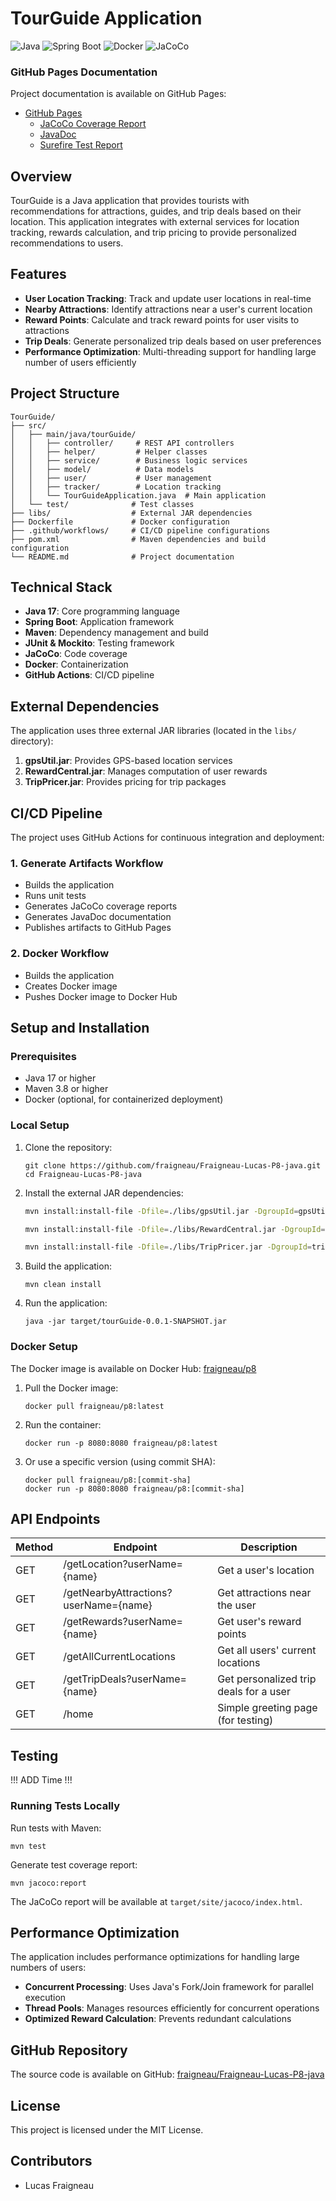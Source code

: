 # TourGuide Application

![Java](https://img.shields.io/badge/Java-17-orange)
![Spring Boot](https://img.shields.io/badge/Spring%20Boot-3.1.15-green)
![Docker](https://img.shields.io/badge/Docker-ready-blue)
![JaCoCo](https://img.shields.io/badge/Test%20Coverage-JaCoCo-red)

### GitHub Pages Documentation

Project documentation is available on GitHub Pages:
- [GitHub Pages](https://fraigneau.github.io/Fraigneau-Lucas-P8-java/)
  - [JaCoCo Coverage Report](https://fraigneau.github.io/Fraigneau-Lucas-P8-java/site/jacoco/)
  - [JavaDoc](https://fraigneau.github.io/Fraigneau-Lucas-P8-java/site/apidocs/)
  - [Surefire Test Report](https://fraigneau.github.io/Fraigneau-Lucas-P8-java/reports/surefire.html)

## Overview

TourGuide is a Java application that provides tourists with recommendations for attractions, guides, and trip deals based on their location. This application integrates with external services for location tracking, rewards calculation, and trip pricing to provide personalized recommendations to users.

## Features

- **User Location Tracking**: Track and update user locations in real-time
- **Nearby Attractions**: Identify attractions near a user's current location
- **Reward Points**: Calculate and track reward points for user visits to attractions
- **Trip Deals**: Generate personalized trip deals based on user preferences
- **Performance Optimization**: Multi-threading support for handling large number of users efficiently

## Project Structure

```
TourGuide/
├── src/
│   ├── main/java/tourGuide/
│   │   ├── controller/     # REST API controllers
│   │   ├── helper/         # Helper classes
│   │   ├── service/        # Business logic services
│   │   ├── model/          # Data models
│   │   ├── user/           # User management 
│   │   ├── tracker/        # Location tracking
│   │   └── TourGuideApplication.java  # Main application
│   └── test/              # Test classes
├── libs/                  # External JAR dependencies
├── Dockerfile             # Docker configuration
├── .github/workflows/     # CI/CD pipeline configurations
├── pom.xml                # Maven dependencies and build configuration
└── README.md              # Project documentation
```

## Technical Stack

- **Java 17**: Core programming language
- **Spring Boot**: Application framework
- **Maven**: Dependency management and build
- **JUnit & Mockito**: Testing framework
- **JaCoCo**: Code coverage
- **Docker**: Containerization
- **GitHub Actions**: CI/CD pipeline

## External Dependencies

The application uses three external JAR libraries (located in the `libs/` directory):

1. **gpsUtil.jar**: Provides GPS-based location services
2. **RewardCentral.jar**: Manages computation of user rewards
3. **TripPricer.jar**: Provides pricing for trip packages

## CI/CD Pipeline

The project uses GitHub Actions for continuous integration and deployment:

### 1. Generate Artifacts Workflow
- Builds the application
- Runs unit tests
- Generates JaCoCo coverage reports
- Generates JavaDoc documentation
- Publishes artifacts to GitHub Pages

### 2. Docker Workflow
- Builds the application
- Creates Docker image
- Pushes Docker image to Docker Hub

## Setup and Installation

### Prerequisites
- Java 17 or higher
- Maven 3.8 or higher
- Docker (optional, for containerized deployment)

### Local Setup

1. Clone the repository:
   ```
   git clone https://github.com/fraigneau/Fraigneau-Lucas-P8-java.git
   cd Fraigneau-Lucas-P8-java
   ```

2. Install the external JAR dependencies:
   ```bash
   mvn install:install-file -Dfile=./libs/gpsUtil.jar -DgroupId=gpsUtil -DartifactId=gpsUtil -Dversion=1.0.0 -Dpackaging=jar
   ```
   ```bash
   mvn install:install-file -Dfile=./libs/RewardCentral.jar -DgroupId=rewardCentral -DartifactId=rewardCentral -Dversion=1.0.0 -Dpackaging=jar
   ```
   ```bash
   mvn install:install-file -Dfile=./libs/TripPricer.jar -DgroupId=tripPricer -DartifactId=tripPricer -Dversion=1.0.0 -Dpackaging=jar
   ```

3. Build the application:
   ```
   mvn clean install
   ```

4. Run the application:
   ```
   java -jar target/tourGuide-0.0.1-SNAPSHOT.jar
   ```

### Docker Setup

The Docker image is available on Docker Hub: [fraigneau/p8](https://hub.docker.com/r/fraigneau/p8)

1. Pull the Docker image:
   ```
   docker pull fraigneau/p8:latest
   ```

2. Run the container:
   ```
   docker run -p 8080:8080 fraigneau/p8:latest
   ```

3. Or use a specific version (using commit SHA):
   ```
   docker pull fraigneau/p8:[commit-sha]
   docker run -p 8080:8080 fraigneau/p8:[commit-sha]
   ```

## API Endpoints

| Method | Endpoint                              | Description                            |
| ------ | ------------------------------------- | -------------------------------------- |
| GET    | /getLocation?userName={name}          | Get a user's location                  |
| GET    | /getNearbyAttractions?userName={name} | Get attractions near the user          |
| GET    | /getRewards?userName={name}           | Get user's reward points               |
| GET    | /getAllCurrentLocations               | Get all users' current locations       |
| GET    | /getTripDeals?userName={name}         | Get personalized trip deals for a user |
| GET    | /home                                 | Simple greeting page (for testing)     |

## Testing 

!!! ADD Time !!!

### Running Tests Locally

Run tests with Maven:
```
mvn test
```

Generate test coverage report:
```
mvn jacoco:report
```

The JaCoCo report will be available at `target/site/jacoco/index.html`.

## Performance Optimization

The application includes performance optimizations for handling large numbers of users:

- **Concurrent Processing**: Uses Java's Fork/Join framework for parallel execution
- **Thread Pools**: Manages resources efficiently for concurrent operations
- **Optimized Reward Calculation**: Prevents redundant calculations

## GitHub Repository

The source code is available on GitHub: [fraigneau/Fraigneau-Lucas-P8-java](https://github.com/fraigneau/Fraigneau-Lucas-P8-java)

## License

This project is licensed under the MIT License.

## Contributors

- Lucas Fraigneau